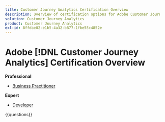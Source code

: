 ```yaml
---
title: Customer Journey Analytics Certification Overview
description: Overview of certification options for Adobe Customer Journey Analytics
solution: Customer Journey Analytics
product: Customer Journey Analytics
exl-id: 8ffdae02-e1b5-4a32-b877-1fbe55c4852e
---
```

# Adobe [!DNL Customer Journey Analytics] Certification Overview

**Professional**

* [Business Practitioner](/help/certifications/acja/acja-p-business.md) 

**Expert**

* [Developer](/help/certifications/acja/acja-e-developer.md) <!--AD0-E604-->

{{questions}}

